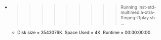 * >>>>>>>>> Running inst-std-multimedia-xtra-ffmpeg-ffplay.sh ...
  * Disk size = 3543076K. Space Used = 4K. Runtime = 00:00:00:00.
